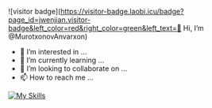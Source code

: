 ![visitor badge](https://visitor-badge.laobi.icu/badge?page_id=jwenjian.visitor-badge&left_color=red&right_color=green&left_text=👋 Hi, I’m @MurotxonovAnvarxon)


- 👀 I’m interested in ...
- 🌱 I’m currently learning ...
- 💞️ I’m looking to collaborate on ...
- 📫 How to reach me ...

[![My Skills](https://skillicons.dev/icons?i=java,kotlin,figma&theme=light)](https://skillicons.dev)


<!---
MurotxonovAnvarxon/MurotxonovAnvarxon is a ✨ special ✨ repository because its `README.md` (this file) appears on your GitHub profile.
You can click the Preview link to take a look at your changes.
--->
